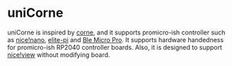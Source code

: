 # uniCorne

uniCorne is inspired by [corne](foostatn/crkbd), and it supports promicro-ish controller such as [nice!nano](https://nicekeyboards.com/docs/nice-nano/),
[elite-pi](https://docs.keeb.io/elite-pi-guide) and [Ble Micro Pro](https://sekigon-gonnoc.github.io/BLE-Micro-Pro/#/).
It supports hardware handedness for promicro-ish RP2040 controller boards.  Also, it is designed to support [nice!view](https://nicekeyboards.com/docs/nice-view/) without modifying board.
